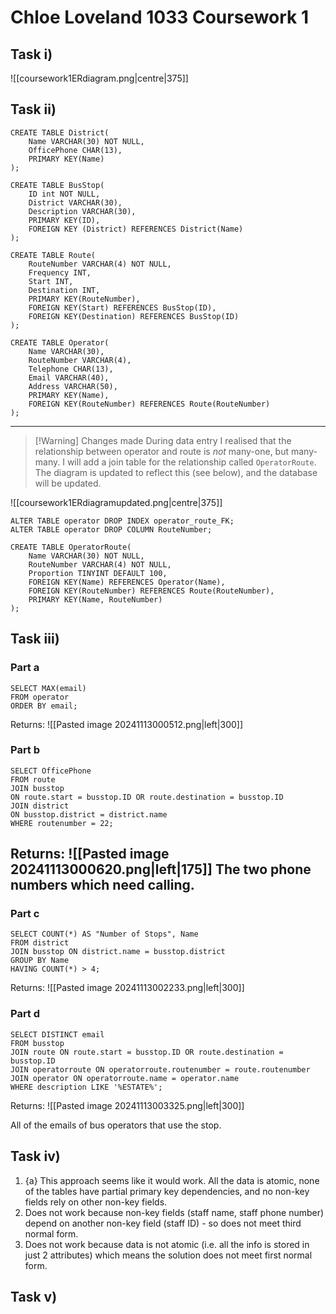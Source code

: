 # Chloe Loveland 1033 Coursework 1

## Task i)
![[coursework1ERdiagram.png|centre|375]]

## Task ii)
```
CREATE TABLE District(
	Name VARCHAR(30) NOT NULL,
	OfficePhone CHAR(13),
	PRIMARY KEY(Name)
);
```

```
CREATE TABLE BusStop(
	ID int NOT NULL,
	District VARCHAR(30),
	Description VARCHAR(30),
	PRIMARY KEY(ID),
	FOREIGN KEY (District) REFERENCES District(Name)
);
```

```
CREATE TABLE Route(
	RouteNumber VARCHAR(4) NOT NULL,
	Frequency INT,
	Start INT,
	Destination INT,
	PRIMARY KEY(RouteNumber),
	FOREIGN KEY(Start) REFERENCES BusStop(ID),
	FOREIGN KEY(Destination) REFERENCES BusStop(ID)
);
```

```
CREATE TABLE Operator(
	Name VARCHAR(30),
	RouteNumber VARCHAR(4),
	Telephone CHAR(13),
	Email VARCHAR(40),
	Address VARCHAR(50),
	PRIMARY KEY(Name),
	FOREIGN KEY(RouteNumber) REFERENCES Route(RouteNumber)
);
```
---
> [!Warning] Changes made
> During data entry I realised that the relationship between operator and route is *not* many-one, but many-many. I will add a join table for the relationship called `OperatorRoute`. The diagram is updated to reflect this (see below), and the database will be updated.

![[coursework1ERdiagramupdated.png|centre|375]]

```
ALTER TABLE operator DROP INDEX operator_route_FK;
ALTER TABLE operator DROP COLUMN RouteNumber;
```

```
CREATE TABLE OperatorRoute(
	Name VARCHAR(30) NOT NULL,
	RouteNumber VARCHAR(4) NOT NULL,
	Proportion TINYINT DEFAULT 100,
	FOREIGN KEY(Name) REFERENCES Operator(Name),
	FOREIGN KEY(RouteNumber) REFERENCES Route(RouteNumber),
	PRIMARY KEY(Name, RouteNumber)
);
```

## Task iii)
### Part a
```
SELECT MAX(email)
FROM operator
ORDER BY email;
```
Returns:
![[Pasted image 20241113000512.png|left|300]]

### Part b
```
SELECT OfficePhone
FROM route 
JOIN busstop 
ON route.start = busstop.ID OR route.destination = busstop.ID 
JOIN district
ON busstop.district = district.name
WHERE routenumber = 22;
```

Returns:
![[Pasted image 20241113000620.png|left|175]]
The two phone numbers which need calling.
---
### Part c
```
SELECT COUNT(*) AS "Number of Stops", Name 
FROM district 
JOIN busstop ON district.name = busstop.district 
GROUP BY Name
HAVING COUNT(*) > 4;
```

Returns:
![[Pasted image 20241113002233.png|left|300]]

### Part d
```
SELECT DISTINCT email
FROM busstop
JOIN route ON route.start = busstop.ID OR route.destination = busstop.ID
JOIN operatorroute ON operatorroute.routenumber = route.routenumber
JOIN operator ON operatorroute.name = operator.name
WHERE description LIKE '%ESTATE%';
```

Returns:
![[Pasted image 20241113003325.png|left|300]]

All of the emails of bus operators that use the stop.

## Task iv)
1. {a} This approach seems like it would work. All the data is atomic, none of the tables have partial primary key dependencies, and no non-key fields rely on other non-key fields.
2. Does not work because non-key fields (staff name, staff phone number) depend on another non-key field (staff ID) - so does not meet third normal form.
3. Does not work because data is not atomic (i.e. all the info is stored in just 2 attributes) which means the solution does not meet first normal form.

## Task v)
